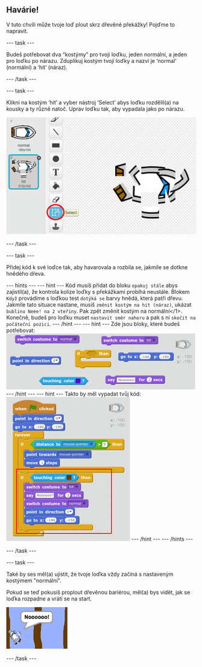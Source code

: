 ## Havárie!

V tuto chvíli může tvoje loď plout skrz dřevěné překážky! Pojďme to napravit.

\--- task \---

Budeš potřebovat dva “kostýmy” pro tvoji loďku, jeden normální, a jeden pro loďku po nárazu. Zduplikuj kostým tvojí loďky a nazvi je ‘normal’ (normální) a ‘hit’ (náraz).

\--- /task \---

\--- task \---

Klikni na kostým ‘hit’ a vyber nástroj ‘Select’ abys loďku rozdělil(a) na kousky a ty různě natoč. Uprav loďku tak, aby vypadala jako po nárazu.

![screenshot](images/boat-hit-costume.png)

\--- /task \---

\--- task \---

Přidej kód k své loďce tak, aby havarovala a rozbila se, jakmile se dotkne hnědého dřeva.

\--- hints \--- \--- hint \--- Kód musíš přidat do bloku `opakuj stále` abys zajistil(a), že kontrola kolize loďky s překážkami probíhá neustále. Blokem `Když` provádíme s loďkou test `dotýká se` barvy hnědá, která patří dřevu. Jakmile tato situace nastane, musíš `změnit kostým na hit (náraz)`, ukázat `bublinu Neee! na 2 vteřiny`. Pak zpět </code>změnit kostým na normální</1>. Konečně, budeš pro loďku muset `nastavit směr nahoru` a pak s ní `skočit na počáteční pozici`. \--- /hint \--- \--- hint \--- Zde jsou bloky, které budeš potřebovat: ![screenshot](images/boat-hit-blocks.png) \--- /hint \--- \--- hint \--- Takto by měl vypadat tvůj kód: ![screenshot](images/boat-hit-code.png) \--- /hint \--- \--- /hints \---

\--- /task \---

\--- task \---

Také by ses měl(a) ujistit, že tvoje loďka vždy začíná s nastaveným kostýmem "normální".

Pokud se teď pokusíš proplout dřevěnou bariérou, měl(a) bys vidět, jak se loďka rozpadne a vrátí se na start.

![screenshot](images/boat-crash.png)

\--- /task \---